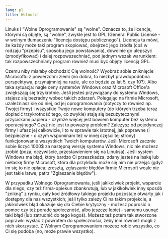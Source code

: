 ```yaml
---
lang: pl
title: Wolność!
---
```


Linuks i "Wolne Oprogramowanie" są "wolne". Oznacza to, że licencje,
którymi są objęte, są "wolne", zwykle jest to GPL (General Public
License - w wolnym tłumaczeniu "licencja dostępu publicznego"). Licencja
ta mówi, że każdy może taki program skopiować, obejrzeć jego źródła
(coś w rodzaju "przepisu", sposobu jego powstawania), dowolnie go ulepszyć
(zmodyfikować) i dalej rozpowszechniać, pod jednym wszak warunkiem:
tak rozpowszechniany program również musi być objęty licencją GPL.

Czemu niby miałaby obchodzić Cię wolność? Wyobraź sobie zniknięcie
Microsoftu z powierzchni ziemi (no dobra, to niezbyt prawdopodobna
perspektywa, przynajmniej na razie, ale co będzie za lat 5, czy 10?).
Albo taka sytuacja: nagle ceny systemów Windows oraz Microsoft Office'a
zwiększają się trzykrotnie. Jeśli jesteś przywiązany do systemu Windows,
stajesz się bezradny wobec takich zdarzeń. Polegając na firmie Microsoft,
uzależniasz się od niej, od jej oprogramowania (dotyczy to również np.
Twojej firmy) i wszystkie Twoje nowe komputery (do których trzeba teraz
dopłacić trzykrotność tego, co zwykle) stają się bezużytecznymi przyciskami
papieru - czymże więcej jest bowiem komputer bez systemu operacyjnego? Czyż
nie jest to poważny problem? Zależysz od pojedynczej firmy i ufasz jej
całkowicie, i to w sprawie tak istotnej, jak poprawne (i bezpieczne - o czym
wspominam też w innej części tej strony) funkcjonowanie wszystkich Twoich
komputerów. Jeśli Microsoft zacznie sobie liczyć 1000$ za następną wersję
systemu Windows, nic nie możesz zrobić (poza, oczywiście, przestawieniem
się na Linuksa). Jeśli system Windows ma błąd, który bardzo Ci przeszkadza, zdany
jesteś na łaskę lub niełaskę firmy Microsoft, która dla przykładu może się
nim nie przejąć (gdyż im się to nie opłaca; zresztą, zgłaszanie błędów
firmie Microsoft wcale nie jest takie łatwe, patrz "Zgłaszanie błędów").

W przypadku Wolnego Oprogramowania, jeśli jakikolwiek projekt, wsparcie
dla niego, czy też firma-opiekun zbankrutują, lub w jakikolwiek inny
sposób "znikną" z rynku, cały kod źródłowy takiego projektu pozostaje
otwarty jak i dostępny dla nas wszystkich; jeśli tylko zależy Ci na takim
projekcie, a jakikolwiek błąd okazuje się dla Ciebie krytyczny - możesz
poprosić o pomoc czy też poradę społeczność, albo jeszcze lepiej - samemu
usunąć taki błąd (lub zatrudnić do tego kogoś). Możesz też potem tak
stworzone poprawki wysłać z powrotem do społeczności, żeby inni również
mogli z nich skorzystać. Z Wolnym Oprogramowaniem możesz robić wszystko,
co Ci się podoba (no, może prawie wszystko).




